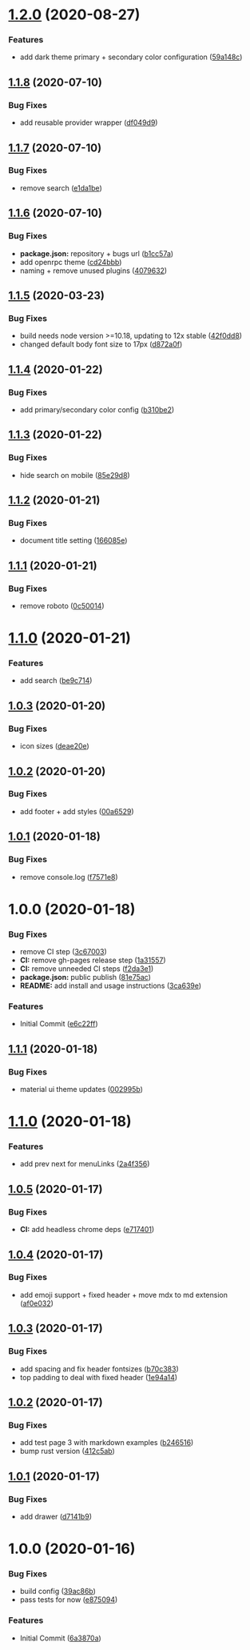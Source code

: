 # [1.2.0](https://github.com/xops/gatsby-openrpc-theme/compare/1.1.8...1.2.0) (2020-08-27)


### Features

* add dark theme primary + secondary color configuration ([59a148c](https://github.com/xops/gatsby-openrpc-theme/commit/59a148c83496933f8a43b0b57dd5060e9fa2a514))

## [1.1.8](https://github.com/xops/gatsby-openrpc-theme/compare/1.1.7...1.1.8) (2020-07-10)


### Bug Fixes

* add reusable provider wrapper ([df049d9](https://github.com/xops/gatsby-openrpc-theme/commit/df049d904e70669ac1a1e4db1845e238215f1182))

## [1.1.7](https://github.com/xops/gatsby-openrpc-theme/compare/1.1.6...1.1.7) (2020-07-10)


### Bug Fixes

* remove search ([e1da1be](https://github.com/xops/gatsby-openrpc-theme/commit/e1da1be5811ba7f5c27c69da3e6e7752721a854c))

## [1.1.6](https://github.com/xops/gatsby-openrpc-theme/compare/1.1.5...1.1.6) (2020-07-10)


### Bug Fixes

* **package.json:** repository + bugs url ([b1cc57a](https://github.com/xops/gatsby-openrpc-theme/commit/b1cc57a0f33d5853d1b9cf33f62533a8986192d1))
* add openrpc theme ([cd24bbb](https://github.com/xops/gatsby-openrpc-theme/commit/cd24bbb8a26c0b2391a32d451ee8927494797f7d))
* naming + remove unused plugins ([4079632](https://github.com/xops/gatsby-openrpc-theme/commit/40796328690aa8d1c7dec638848d6fb933fb9f48))

## [1.1.5](https://github.com/etclabscore/gatsby-theme-pristine/compare/1.1.4...1.1.5) (2020-03-23)


### Bug Fixes

* build needs node version >=10.18, updating to 12x stable ([42f0dd8](https://github.com/etclabscore/gatsby-theme-pristine/commit/42f0dd8357eed8445ac075160451cd43e80fba55))
* changed default body font size to 17px ([d872a0f](https://github.com/etclabscore/gatsby-theme-pristine/commit/d872a0fff7f2e97a63d1992a34c93de06630ed84))

## [1.1.4](https://github.com/etclabscore/gatsby-theme-pristine/compare/1.1.3...1.1.4) (2020-01-22)


### Bug Fixes

* add primary/secondary color config ([b310be2](https://github.com/etclabscore/gatsby-theme-pristine/commit/b310be2618fafffaa02bc760ae11d7e43ac005fd))

## [1.1.3](https://github.com/etclabscore/gatsby-theme-pristine/compare/1.1.2...1.1.3) (2020-01-22)


### Bug Fixes

* hide search on mobile ([85e29d8](https://github.com/etclabscore/gatsby-theme-pristine/commit/85e29d8eebd8739f3b8c3e9b8c8f3516be360832))

## [1.1.2](https://github.com/etclabscore/gatsby-theme-pristine/compare/1.1.1...1.1.2) (2020-01-21)


### Bug Fixes

* document title setting ([166085e](https://github.com/etclabscore/gatsby-theme-pristine/commit/166085eb20536eaca4158239073a6e4e02789470))

## [1.1.1](https://github.com/etclabscore/gatsby-theme-pristine/compare/1.1.0...1.1.1) (2020-01-21)


### Bug Fixes

* remove roboto ([0c50014](https://github.com/etclabscore/gatsby-theme-pristine/commit/0c50014d17fc2de21755666e505e545daff6a6ec))

# [1.1.0](https://github.com/etclabscore/gatsby-theme-pristine/compare/1.0.3...1.1.0) (2020-01-21)


### Features

* add search ([be9c714](https://github.com/etclabscore/gatsby-theme-pristine/commit/be9c714a6f3d465a9bebf87fed9217d30509ad16))

## [1.0.3](https://github.com/etclabscore/gatsby-theme-pristine/compare/1.0.2...1.0.3) (2020-01-20)


### Bug Fixes

* icon sizes ([deae20e](https://github.com/etclabscore/gatsby-theme-pristine/commit/deae20e2015ecd286b01e72d1d0709ec52d845eb))

## [1.0.2](https://github.com/etclabscore/gatsby-theme-pristine/compare/1.0.1...1.0.2) (2020-01-20)


### Bug Fixes

* add footer + add styles ([00a6529](https://github.com/etclabscore/gatsby-theme-pristine/commit/00a6529d5f22bfbabc13de7157025df7f59a3187))

## [1.0.1](https://github.com/etclabscore/gatsby-theme-pristine/compare/1.0.0...1.0.1) (2020-01-18)


### Bug Fixes

* remove console.log ([f7571e8](https://github.com/etclabscore/gatsby-theme-pristine/commit/f7571e808295acae69be23e1d794df1ac06892da))

# 1.0.0 (2020-01-18)


### Bug Fixes

* remove CI step ([3c67003](https://github.com/etclabscore/gatsby-theme-pristine/commit/3c67003c0c57f1c0b73a4ef0d3f5be04c257c6a0))
* **CI:** remove gh-pages release step ([1a31557](https://github.com/etclabscore/gatsby-theme-pristine/commit/1a315579ef8c935f940e79b047ebf2700f8dc18d))
* **CI:** remove unneeded CI steps ([f2da3e1](https://github.com/etclabscore/gatsby-theme-pristine/commit/f2da3e1c2795ce57701f85ed82e0ba00a8ef48c8))
* **package.json:** public publish ([81e75ac](https://github.com/etclabscore/gatsby-theme-pristine/commit/81e75ac4a905bc7a771529a4bb78b837d3d63d0b))
* **README:** add install and usage instructions ([3ca639e](https://github.com/etclabscore/gatsby-theme-pristine/commit/3ca639ef1cd8dc6d87b16515d4fe516dda411494))


### Features

* Initial Commit ([e6c22ff](https://github.com/etclabscore/gatsby-theme-pristine/commit/e6c22ff461ec59d02f4819a56c09b249ef6cb576))

## [1.1.1](https://github.com/etclabscore/pristine-typescript-gatsby-react-material-ui/compare/1.1.0...1.1.1) (2020-01-18)


### Bug Fixes

* material ui theme updates ([002995b](https://github.com/etclabscore/pristine-typescript-gatsby-react-material-ui/commit/002995b924dc2ca3941d7791d3b71b531fa36fab))

# [1.1.0](https://github.com/etclabscore/pristine-typescript-gatsby-react-material-ui/compare/1.0.5...1.1.0) (2020-01-18)


### Features

* add prev next for menuLinks ([2a4f356](https://github.com/etclabscore/pristine-typescript-gatsby-react-material-ui/commit/2a4f3569731ba9beb55a4e154c95a7a3bf01cc24))

## [1.0.5](https://github.com/etclabscore/pristine-typescript-gatsby-react-material-ui/compare/1.0.4...1.0.5) (2020-01-17)


### Bug Fixes

* **CI:** add headless chrome deps ([e717401](https://github.com/etclabscore/pristine-typescript-gatsby-react-material-ui/commit/e71740118eaf3ec9d8d281b6416c8b36f76c48f6))

## [1.0.4](https://github.com/etclabscore/pristine-typescript-gatsby-react-material-ui/compare/1.0.3...1.0.4) (2020-01-17)


### Bug Fixes

* add emoji support + fixed header + move mdx to md extension ([af0e032](https://github.com/etclabscore/pristine-typescript-gatsby-react-material-ui/commit/af0e03202ecde087ce01bce282e0a5883875da9d))

## [1.0.3](https://github.com/etclabscore/pristine-typescript-gatsby-react-material-ui/compare/1.0.2...1.0.3) (2020-01-17)


### Bug Fixes

* add spacing and fix header fontsizes ([b70c383](https://github.com/etclabscore/pristine-typescript-gatsby-react-material-ui/commit/b70c3834fff98975cbd46a03c9e6d4af4bf97d82))
* top padding to deal with fixed header ([1e94a14](https://github.com/etclabscore/pristine-typescript-gatsby-react-material-ui/commit/1e94a144965d7faf66da4615d5d105ac3ecfdfa9))

## [1.0.2](https://github.com/etclabscore/pristine-typescript-gatsby-react-material-ui/compare/1.0.1...1.0.2) (2020-01-17)


### Bug Fixes

* add test page 3 with markdown examples ([b246516](https://github.com/etclabscore/pristine-typescript-gatsby-react-material-ui/commit/b24651690c7e055479e443eb13ed51b78f0a6129))
* bump rust version ([412c5ab](https://github.com/etclabscore/pristine-typescript-gatsby-react-material-ui/commit/412c5ab50083c764f9e482ee36c2ccae9ee3751b))

## [1.0.1](https://github.com/etclabscore/pristine-typescript-gatsby-react-material-ui/compare/1.0.0...1.0.1) (2020-01-17)


### Bug Fixes

* add drawer ([d7141b9](https://github.com/etclabscore/pristine-typescript-gatsby-react-material-ui/commit/d7141b9fd115e00cba12139feac3ab750ad816bd))

# 1.0.0 (2020-01-16)


### Bug Fixes

* build config ([39ac86b](https://github.com/etclabscore/pristine-typescript-gatsby-react-material-ui/commit/39ac86bcfc5475f7bb4e15b60b6d1ddf617b37a3))
* pass tests for now ([e875094](https://github.com/etclabscore/pristine-typescript-gatsby-react-material-ui/commit/e875094e14996d5b4f6822aea2884199f2926cb7))


### Features

* Initial Commit ([6a3870a](https://github.com/etclabscore/pristine-typescript-gatsby-react-material-ui/commit/6a3870aa91a9df11a3970e578b689975f4e41447))

